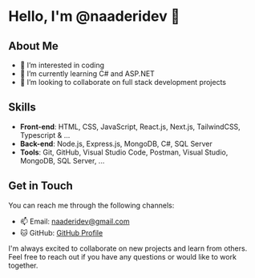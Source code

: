 # Hello, I'm @naaderidev 👋  

## About Me 
- 👀 I’m interested in coding
- 🌱 I’m currently learning C# and ASP.NET
- 💞️ I’m looking to collaborate on full stack development projects

## Skills  
- **Front-end**: HTML, CSS, JavaScript, React.js, Next.js, TailwindCSS, Typescript & ...
- **Back-end**: Node.js, Express.js, MongoDB, C#, SQL Server  
- **Tools**: Git, GitHub, Visual Studio Code, Postman, Visual Studio, MongoDB, SQL Server, ...

## Get in Touch  
You can reach me through the following channels:  

- 📫 Email: naaderidev@gmail.com  
- :cat: GitHub: [GitHub Profile](https://github.com/naaderidev)  

I'm always excited to collaborate on new projects and learn from others. Feel free to reach out if you have any questions or would like to work together. 
<!---
naaderidev/naaderidev is a ✨ special ✨ repository because its `README.md` (this file) appears on your GitHub profile.
You can click the Preview link to take a look at your changes.
--->
